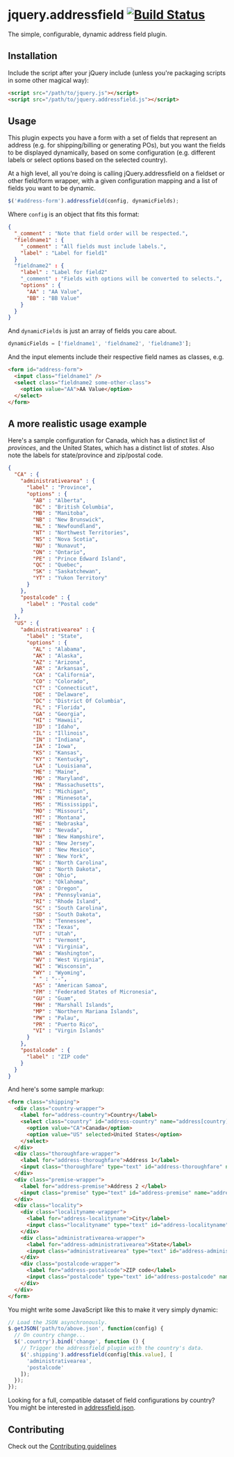 # jquery.addressfield [![Build Status](https://travis-ci.org/tableau-mkt/jquery.addressfield.svg?branch=master)](https://travis-ci.org/tableau-mkt/jquery.addressfield)

The simple, configurable, dynamic address field plugin.

## Installation
Include the script after your jQuery include (unless you're packaging scripts
in some other magical way):

```html
<script src="/path/to/jquery.js"></script>
<script src="/path/to/jquery.addressfield.js"></script>
```

## Usage
This plugin expects you have a form with a set of fields that represent an
address (e.g. for shipping/billing or generating POs), but you want the fields
to be displayed dynamically, based on some configuration (e.g. different labels
or select options based on the selected country).

At a high level, all you're doing is calling jQuery.addressfield on a fieldset
or other field/form wrapper, with a given configuration mapping and a list of
fields you want to be dynamic.

```javascript
$('#address-form').addressfield(config, dynamicFields);
```

Where `config` is an object that fits this format:

```json
{
  "_comment" : "Note that field order will be respected.",
  "fieldname1" : {
    "_comment" : "All fields must include labels.",
    "label" : "Label for field1"
  }
  "fieldname2" : {
    "label" : "Label for field2"
    "_comment" : "Fields with options will be converted to selects.",
    "options" : {
      "AA" : "AA Value",
      "BB" : "BB Value"
    }
  }
}
```

And `dynamicFields` is just an array of fields you care about.

```javascript
dynamicFields = ['fieldname1', 'fieldname2', 'fieldname3'];
```

And the input elements include their respective field names as classes, e.g.

```html
<form id="address-form">
  <input class="fieldname1" />
  <select class="fieldname2 some-other-class">
    <option value="AA">AA Value</option>
  </select>
</form>
```


## A more realistic usage example
Here's a sample configuration for Canada, which has a distinct list of
_provinces_, and the United States, which has a distinct list of _states_. Also
note the labels for state/province and zip/postal code.

```json
{
  "CA" : {
    "administrativearea" : {
      "label" : "Province",
      "options" : {
        "AB" : "Alberta",
        "BC" : "British Columbia",
        "MB" : "Manitoba",
        "NB" : "New Brunswick",
        "NL" : "Newfoundland",
        "NT" : "Northwest Territories",
        "NS" : "Nova Scotia",
        "NU" : "Nunavut",
        "ON" : "Ontario",
        "PE" : "Prince Edward Island",
        "QC" : "Quebec",
        "SK" : "Saskatchewan",
        "YT" : "Yukon Territory"
      }
    },
    "postalcode" : {
      "label" : "Postal code"
    }
  },
  "US" : {
    "administrativearea" : {
      "label" : "State",
      "options" : {
        "AL" : "Alabama",
        "AK" : "Alaska",
        "AZ" : "Arizona",
        "AR" : "Arkansas",
        "CA" : "California",
        "CO" : "Colorado",
        "CT" : "Connecticut",
        "DE" : "Delaware",
        "DC" : "District Of Columbia",
        "FL" : "Florida",
        "GA" : "Georgia",
        "HI" : "Hawaii",
        "ID" : "Idaho",
        "IL" : "Illinois",
        "IN" : "Indiana",
        "IA" : "Iowa",
        "KS" : "Kansas",
        "KY" : "Kentucky",
        "LA" : "Louisiana",
        "ME" : "Maine",
        "MD" : "Maryland",
        "MA" : "Massachusetts",
        "MI" : "Michigan",
        "MN" : "Minnesota",
        "MS" : "Mississippi",
        "MO" : "Missouri",
        "MT" : "Montana",
        "NE" : "Nebraska",
        "NV" : "Nevada",
        "NH" : "New Hampshire",
        "NJ" : "New Jersey",
        "NM" : "New Mexico",
        "NY" : "New York",
        "NC" : "North Carolina",
        "ND" : "North Dakota",
        "OH" : "Ohio",
        "OK" : "Oklahoma",
        "OR" : "Oregon",
        "PA" : "Pennsylvania",
        "RI" : "Rhode Island",
        "SC" : "South Carolina",
        "SD" : "South Dakota",
        "TN" : "Tennessee",
        "TX" : "Texas",
        "UT" : "Utah",
        "VT" : "Vermont",
        "VA" : "Virginia",
        "WA" : "Washington",
        "WV" : "West Virginia",
        "WI" : "Wisconsin",
        "WY" : "Wyoming",
        " " : "--",
        "AS" : "American Samoa",
        "FM" : "Federated States of Micronesia",
        "GU" : "Guam",
        "MH" : "Marshall Islands",
        "MP" : "Northern Mariana Islands",
        "PW" : "Palau",
        "PR" : "Puerto Rico",
        "VI" : "Virgin Islands"
      }
    },
    "postalcode" : {
      "label" : "ZIP code"
    }
  }
}
```

And here's some sample markup:

```html
<form class="shipping">
  <div class="country-wrapper">
    <label for="address-country">Country</label>
    <select class="country" id="address-country" name="address[country]">
      <option value="CA">Canada</option>
      <option value="US" selected>United States</option>
    </select>
  </div>
  <div class="thoroughfare-wrapper">
    <label for="address-thoroughfare">Address 1</label>
    <input class="thoroughfare" type="text" id="address-thoroughfare" name="address[thoroughfare]" value="">
  </div>
  <div class="premise-wrapper">
    <label for="address-premise">Address 2 </label>
    <input class="premise" type="text" id="address-premise" name="address[premise]" value="">
  </div>
  <div class="locality">
    <div class="localityname-wrapper">
      <label for="address-localityname">City</label>
      <input class="localityname" type="text" id="address-localityname" name="address[localityname]" value="">
    </div>
    <div class="administrativearea-wrapper">
      <label for="address-administrativearea">State</label>
      <input class="administrativearea" type="text" id="address-administrativearea" name="address[administrativearea]" value="">
    </div>
    <div class="postalcode-wrapper">
      <label for="address-postalcode">ZIP code</label>
      <input class="postalcode" type="text" id="address-postalcode" name="address[postalcode]" value="">
    </div>
  </div>
</form>
```

You might write some JavaScript like this to make it very simply dynamic:
```javascript
// Load the JSON asynchronously.
$.getJSON('path/to/above.json', function(config) {
  // On country change...
  $('.country').bind('change', function () {
    // Trigger the addressfield plugin with the country's data.
    $('.shipping').addressfield(config[this.value], [
      'administrativearea',
      'postalcode'
    ]);
  });
});
```

Looking for a full, compatible dataset of field configurations by country? You
might be interested in [addressfield.json](https://github.com/tableau-mkt/addressfield.json).

## Contributing
Check out the [Contributing guidelines](CONTRIBUTING.md)
